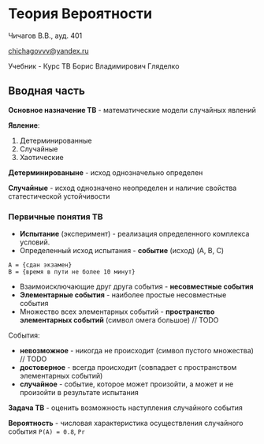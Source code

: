 # Теория Вероятности

Чичагов В.В., ауд. 401

chichagovvv@yandex.ru

Учебник - Курс ТВ Борис Владимирович Гляделко

## Вводная часть

**Основное назначение ТВ** - математические модели случайных явлений

**Явление**:

1. Детерминированные
2. Случайные
3. Хаотические

**Детерминированыне** - исход однозначельно определен

**Случайные** - исход однозначено неопределен и наличие свойства статестической устойчивости

### Первичные понятия ТВ

* **Испытание** (эксперимент) - реализация определенного комплекса условий.
* Определенный исход испытания - **событие** (исход) (A, B, C)

```
A = {сдан экзамен}
B = {время в пути не более 10 минут}
```

* Взаимоисключающие друг друга события - **несовместные события**
* **Элементарные события** - наиболее простые несовместные события 
* Множество всех элементарных событий - **пространство элементарных событий** (символ омега большое) // TODO

События:

* **невозможное** - никогда не происходит (символ пустого множества) // TODO
* **достоверное** - всегда происходит (совпадает с пространством элементарных событий)
* **случайное** - событие, которое может произойти, а может и не произойти в результате испытания

**Задача ТВ** - оценить возможность наступления случайного события

**Вероятность** -  числовая характеристика осуществления случайного события `P(A) = 0.8`, `Pr`